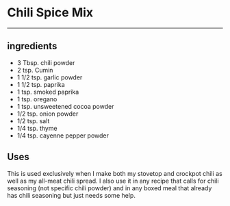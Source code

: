 # Chili Spice Mix
---
## ingredients

- 3 Tbsp. chili powder
- 2 tsp. Cumin
- 1 1/2 tsp. garlic powder
- 1 1/2 tsp. paprika
- 1 tsp. smoked paprika
- 1 tsp. oregano
- 1 tsp. unsweetened cocoa powder
- 1/2 tsp. onion powder
- 1/2 tsp. salt
- 1/4 tsp. thyme
- 1/4 tsp. cayenne pepper powder

## Uses
This is used exclusively when I make both my stovetop and crockpot chili as well as my all-meat chili spread. I also use it in any recipe that calls for chili seasoning (not specific chili powder) and in any boxed meal that already has chili seasoning but just needs some help.